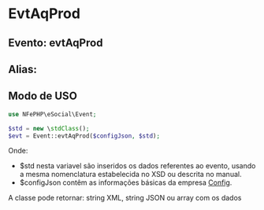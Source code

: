 # EvtAqProd

## Evento: evtAqProd

## Alias: 


## Modo de USO

```php
use NFePHP\eSocial\Event;

$std = new \stdClass();
$evt = Event::evtAqProd($configJson, $std);
```

Onde:
- $std nesta variavel são inseridos os dados referentes ao evento, usando a mesma nomenclatura estabelecida no XSD ou descrita no manual.
- $configJson contêm as informações básicas da empresa [Config](Config.md).

A classe pode retornar: string XML, string JSON ou array com os dados
